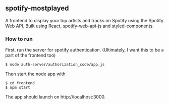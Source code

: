 ## spotify-mostplayed
A frontend to display your top artists and tracks on Spotify using the Spotify Web API. Built using React, spotify-web-api-js and styled-components.

### How to run
First, run the server for spotify authentication. (Ultimately, I want this to be a part of the frontend too)

    $ node auth-server/authorization_code/app.js

Then start the node app with

    $ cd frontend
    $ npm start

The app should launch on http://localhost:3000.
